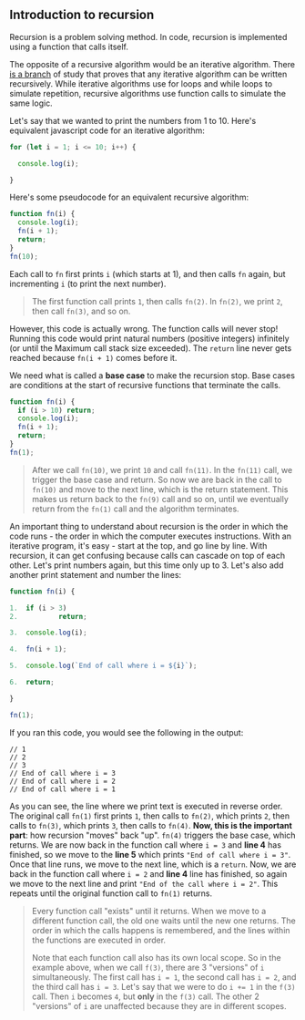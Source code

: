 ## Introduction to recursion

Recursion is a problem solving method. In code, recursion is implemented using a function that calls itself.

The opposite of a recursive algorithm would be an iterative algorithm. There [is a branch](https://en.wikipedia.org/wiki/Computability_theory) of study that proves that any iterative algorithm can be written  recursively. While iterative algorithms use for loops and while loops to simulate repetition, recursive algorithms use function calls to  simulate the same logic.

Let's say that we wanted to print the numbers from 1 to 10. Here's equivalent javascript code  for an iterative algorithm:

```js
for (let i = 1; i <= 10; i++) {

  console.log(i);

}
```

Here's some pseudocode for an equivalent recursive algorithm:

```js
function fn(i) {
  console.log(i);
  fn(i + 1);
  return;
}
fn(10);
```

Each call to `fn` first prints `i` (which starts at 1), and then calls `fn` again, but incrementing `i` (to print the next number).

> The first function call prints `1`, then calls `fn(2)`. In `fn(2)`, we print `2`, then call `fn(3)`, and so on.

However, this code is actually wrong.  The  function calls will never stop! Running this code would print natural  numbers (positive integers) infinitely (or until the Maximum call stack size exceeded). The `return` line never gets reached because `fn(i + 1)` comes before it.

We need what is called a **base case** to make the recursion stop. Base cases are conditions at the start of recursive functions that terminate the calls.

```js
function fn(i) {
  if (i > 10) return;
  console.log(i);
  fn(i + 1);
  return;
}
fn(1);
```

> After we call `fn(10)`, we print `10` and call `fn(11)`. In the `fn(11)` call, we trigger the base case and return. So now we are back in the call to `fn(10)` and move to the next line, which is the return statement. This makes us return back to the `fn(9)` call and so on, until we eventually return from the `fn(1)` call and the algorithm terminates.

An important thing to understand about recursion is the order in which  the code runs - the order in which the computer executes instructions.  With an iterative program, it's easy - start at the top, and go line by  line. With recursion, it can get confusing because calls can cascade on  top of each other. Let's print numbers again, but this time only up to  3. Let's also add another print statement and number the lines:

```js
function fn(i) {

1.  if (i > 3) 
2.  		return;

3.  console.log(i);

4.  fn(i + 1);

5.  console.log(`End of call where i = ${i}`);

6.  return;

}

fn(1);
```

If you ran this code, you would see the following in the output:

```
// 1
// 2
// 3
// End of call where i = 3
// End of call where i = 2
// End of call where i = 1
```

As you can see, the line where we print text is executed in reverse order. The original call `fn(1)` first prints `1`, then calls to `fn(2)`, which prints `2`, then calls to `fn(3)`, which prints `3`, then calls to `fn(4)`. **Now, this is the important part**: how recursion "moves" back "up". `fn(4)` triggers the base case, which returns. We are now back in the function call where `i = 3` and **line 4** has finished, so we move to the **line 5** which prints `"End of call where i = 3"`. Once that line runs, we move to the next line, which is a `return`. Now, we are back in the function call where `i = 2` and **line 4** line has finished, so again we move to the next line and print `"End of the call where i = 2"`. This repeats until the original function call to `fn(1)` returns.

> Every function call "exists" until it returns. When we move to a  different function call, the old one waits until the new one returns.  The order in which the calls happens is remembered, and the lines within the functions are executed in order.
>
> Note that each function call also has its own local scope. So in the example above, when we call `f(3)`, there are 3 "versions" of `i` simultaneously. The first call has `i = 1`, the second call has `i = 2`, and the third call has `i = 3`. Let's say that we were to do `i += 1` in the `f(3)` call. Then `i` becomes `4`, but **only** in the `f(3)` call. The other 2 "versions" of `i` are unaffected because they are in different scopes.